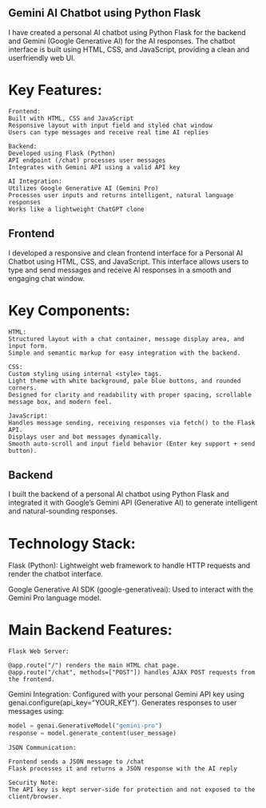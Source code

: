 
## Gemini AI Chatbot using Python Flask
I have created a personal AI chatbot using Python Flask for the backend and Gemini (Google Generative AI) for the AI responses. The chatbot interface is built using HTML, CSS, and JavaScript, providing a clean and userfriendly web UI.

# Key Features:
```
Frontend:
Built with HTML, CSS and JavaScript
Responsive layout with input field and styled chat window
Users can type messages and receive real time AI replies

Backend:
Developed using Flask (Python)
API endpoint (/chat) processes user messages
Integrates with Gemini API using a valid API key

AI Integration:
Utilizes Google Generative AI (Gemini Pro)
Processes user inputs and returns intelligent, natural language responses
Works like a lightweight ChatGPT clone
```
## Frontend
I developed a responsive and clean frontend interface for a Personal AI Chatbot using HTML, CSS, and JavaScript. This interface allows users to type and send messages and receive AI responses in a smooth and engaging chat window.

#  Key Components:
 ```
HTML:
Structured layout with a chat container, message display area, and input form.
Simple and semantic markup for easy integration with the backend.

CSS:
Custom styling using internal <style> tags.
Light theme with white background, pale blue buttons, and rounded corners.
Designed for clarity and readability with proper spacing, scrollable message box, and modern feel.

JavaScript:
Handles message sending, receiving responses via fetch() to the Flask API.
Displays user and bot messages dynamically.
Smooth auto-scroll and input field behavior (Enter key support + send button).
```

## Backend
I built the backend of a personal AI chatbot using Python Flask and integrated it with Google’s Gemini API (Generative AI) to generate intelligent and natural-sounding responses.

# Technology Stack:
Flask (Python): Lightweight web framework to handle HTTP requests and render the chatbot interface.

Google Generative AI SDK (google-generativeai): Used to interact with the Gemini Pro language model.

 # Main Backend Features:
 ```
Flask Web Server:

@app.route("/") renders the main HTML chat page.
@app.route("/chat", methods=["POST"]) handles AJAX POST requests from the frontend.

```
Gemini Integration:
Configured with your personal Gemini API key using genai.configure(api_key="YOUR_KEY").
Generates responses to user messages using:

```python
model = genai.GenerativeModel("gemini-pro")
response = model.generate_content(user_message)
````
```
JSON Communication:

Frontend sends a JSON message to /chat
Flask processes it and returns a JSON response with the AI reply

Security Note:
The API key is kept server-side for protection and not exposed to the client/browser.
```


